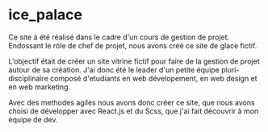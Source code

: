 # ice_palace
Ce site à été réalisé dans le cadre d'un cours de gestion de projet. Endossant le rôle de chef de projet, nous avons créé ce site de glace fictif.

L'objectif était de créer un site vitrine fictif pour faire de la gestion de projet autour de sa création.
J'ai donc été le leader d'un petite équipe pluri-disciplinaire composé d'etudiants en web dévelopement, en web design et en web marketing.

Avec des methodes agiles nous avons donc créer ce site, que nous avons choisi de développer avec React.js et du Scss, que j'ai fait découvrir à mon équipe de dev.
